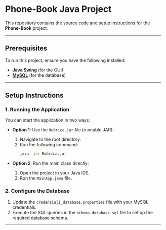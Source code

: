 # Phone-Book Java Project

This repository contains the source code and setup instructions for the **Phone-Book** project.

---

## Prerequisites
To run this project, ensure you have the following installed:
- **Java Swing** (for the GUI)
- [**MySQL**](https://www.mysql.com/it/) (for the database)

---

## Setup Instructions

### 1. Running the Application
You can start the application in two ways:
- **Option 1**: Use the `Rubrica.jar` file (runnable JAR):
  1. Navigate to the root directory.
  2. Run the following command:
     ```bash
     java -jar Rubrica.jar
     ```

- **Option 2**: Run the main class directly:
  1. Open the project in your Java IDE.
  2. Run the `MainApp.java` file.

### 2. Configure the Database
1. Update the `credenziali_database.properties` file with your MySQL credentials.
2. Execute the SQL queries in the `schema_database.sql` file to set up the required database schema.

---
